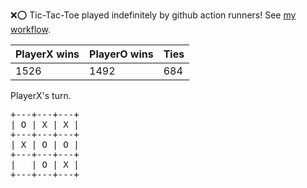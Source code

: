 :x::o: Tic-Tac-Toe played indefinitely by github action runners! See [my workflow](.github/workflows/play.yaml).

|PlayerX wins|PlayerO wins|Ties|
|-|-|-|
|1526|1492|684|

PlayerX's turn.

<pre>
+---+---+---+
| O | X | X |
+---+---+---+
| X | O | O |
+---+---+---+
|   | O | X |
+---+---+---+
</pre>